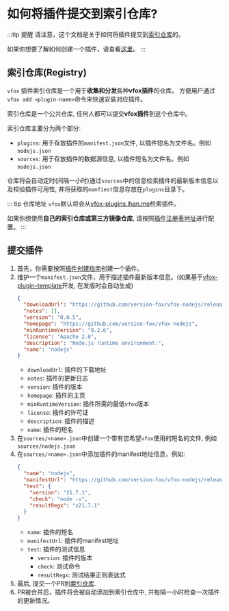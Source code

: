 # 如何将插件提交到索引仓库?

:::tip 提醒
请注意，这个文档是关于如何将插件提交到[索引仓库](https://github.com/version-fox/vfox-plugins)的。

如果你想要了解如何创建一个插件，请查看[这里](./howto.md)。
:::


## 索引仓库(Registry)

`vfox` 插件索引仓库是一个用于**收集和分发**各种**vfox插件**的仓库。 方便用户通过`vfox add <plugin-name>`命令来快速安装对应插件。

索引仓库是一个公共仓库, 任何人都可以提交**vfox插件**到这个仓库中。

索引仓库主要分为两个部分:
- `plugins`: 用于存放插件的`manifest.json`文件, 以插件短名为文件名。例如`nodejs.json`
- `sources`: 用于存放插件的数据源信息, 以插件短名为文件名。例如`nodejs.json`

仓库将会自动定时(间隔一小时)通过`sources`中的信息检索插件的最新版本信息以及校验插件可用性, 并将获取的`manfiest`信息存放在`plugins`目录下。


::: tip 仓库地址
`vfox`默认将会从[vfox-plugins.lhan.me](https://vfox-plugins.lhan.me)检索插件。

如果你想使用**自己的索引仓库或第三方镜像仓库**, 请按照[插件注册表地址](../../guides/configuration.md#插件注册表地址)进行配置。
:::

## 提交插件

1. 首先，你需要按照[插件创建指南](./howto.md)创建一个插件。
2. 维护一个`manifest.json`文件，用于描述插件最新版本信息。(如果基于[vfox-plugin-template](https://github.com/version-fox/vfox-plugin-template)开发, 在发版时会自动生成)
    ```json
    {
      "downloadUrl": "https://github.com/version-fox/vfox-nodejs/releases/download/v0.0.5/vfox-nodejs_0.0.5.zip",
      "notes": [],
      "version": "0.0.5",
      "homepage": "https://github.com/version-fox/vfox-nodejs",
      "minRuntimeVersion": "0.2.6",
      "license": "Apache 2.0",
      "description": "Node.js runtime environment.",
      "name": "nodejs"
    }
    ```
    - `downloadUrl`: 插件的下载地址
    - `notes`: 插件的更新日志
    - `version`: 插件的版本
    - `homepage`: 插件的主页
    - `minRuntimeVersion`: 插件所需的最低`vfox`版本
    - `license`: 插件的许可证
    - `description`: 插件的描述
    - `name`: 插件的短名
3. 在`sources/<name>.json`中创建一个带有您希望`vfox`使用的短名的文件, 例如`sources/nodejs.json`
4. 在`sources/<name>.json`中添加插件的manifest地址信息，例如:
    ```json
    {
      "name": "nodejs",
      "manifestUrl": "https://github.com/version-fox/vfox-nodejs/releases/download/manifest/manifest.json",
      "test": {
        "version": "21.7.1",
        "check": "node -v",
        "resultRegx": "v21.7.1"
      }
    }
    ```
    - `name`: 插件的短名
    - `manifestUrl`: 插件的manifest地址
    - `test`: 插件的测试信息
        - `version`: 插件的版本
        - `check`: 测试命令
        - `resultRegx`: 测试结果正则表达式
5. 最后, 提交一个PR到[索引仓库](https://github.com/version-fox/vfox-plugins/).
6. PR被合并后，插件将会被自动添加到索引仓库中, 并每隔一小时检查一次插件的更新情况。



